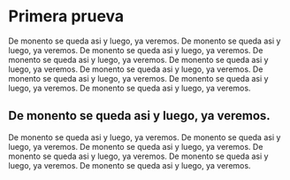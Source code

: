 # Primera prueva 
De monento se queda asi y luego, ya veremos. De monento se queda asi y luego, ya veremos. De monento se queda asi y luego, ya veremos. De monento se queda asi y luego, ya veremos. De monento se queda asi y luego, ya veremos. De monento se queda asi y luego, ya veremos. De monento se queda asi y luego, ya veremos. De monento se queda asi y luego, ya veremos. De monento se queda asi y luego, ya veremos. 
## De monento se queda asi y luego, ya veremos. 
De monento se queda asi y luego, ya veremos. De monento se queda asi y luego, ya veremos. De monento se queda asi y luego, ya veremos. De monento se queda asi y luego, ya veremos. De monento se queda asi y luego, ya veremos. De monento se queda asi y luego, ya veremos. 

